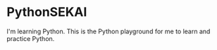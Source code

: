 # PythonSEKAI
I'm learning Python. This is the Python playground for me to learn and practice Python.